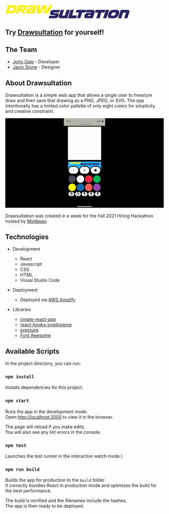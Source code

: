 ![img](https://github.com/Johnsensei/oekaki/blob/master/src/img/drawsultation.png)

## Try [Drawsultation](https://www.drawsultation.com) for yourself!

## The Team
- [John Gale](https://www.johngale.dev/) - Developer
- [Javin Stone](http://www.jabecon.com/) - Designer

## About Drawsultation

Drawsultation is a simple web app that allows a single user to freestyle draw and then save that drawing as a PNG, JPEG, or SVG. The app intentionally has a limited color pallette of only eight colors for simplicity and creative constraint.

![img](https://github.com/Johnsensei/oekaki/blob/master/src/img/demo-edit2.gif)

Drawsultation was created in a week for the Fall 2021 Hiring Hackathon hosted by [Mintbean](https://www.mintbean.io/).

## Technologies
- Development
    - React
    - Javascript
    - CSS
    - HTML
    - Visual Studio Code

- Deployment
    - Deployed via [AWS Amplify](https://aws.amazon.com/amplify/)

- Libraries
    - [create-react-app](https://github.com/facebook/create-react-app)
    - [react-hooks-svgdrawing](https://github.com/kmkzt/react-hooks-svgdrawing)
    - [pressure](https://github.com/stuyam/pressure)
    - [Font Awesome](https://fontawesome.com/v5.15/how-to-use/on-the-web/using-with/react)

## Available Scripts

In the project directory, you can run:

### `npm install`

Installs dependencies for this project.
### `npm start`

Runs the app in the development mode.\
Open [http://localhost:3000](http://localhost:3000) to view it in the browser.

The page will reload if you make edits.\
You will also see any lint errors in the console.

### `npm test`

Launches the test runner in the interactive watch mode.\

### `npm run build`

Builds the app for production to the `build` folder.\
It correctly bundles React in production mode and optimizes the build for the best performance.

The build is minified and the filenames include the hashes.\
The app is then ready to be deployed.